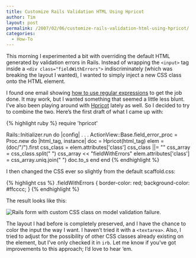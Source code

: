 ```yaml
---
title: Customize Rails Validation HTML Using Hpricot
author: Tim
layout: post
permalink: /2007/02/06/customize-rails-validation-html-using-hpricot/
categories:
  - How-To
---
```

This morning I experimented a bit with overriding the default HTML generated by validation errors in Rails. Instead of wrapping the `<input>` tag inside a `<div class="fieldWithErrors">` indiscriminately (which was breaking the layout I wanted), I wanted to simply inject a new CSS class onto the HTML element.

I found one email showing <a href="http://lists.rubyonrails.org/pipermail/rails/2006-February/020505.html" target="_blank">how to use regular expressions</a> to get the job done. It may work, but I wanted something that seemed a little less blunt. I&#8217;ve also been playing around with <a href="http://code.whytheluckystiff.net/hpricot/" target="_blank">Hpricot</a> lately as well. So I decided to try to combine the two. Here&#8217;s the first draft of what I came up with:

{% highlight ruby %}
require 'hpricot'

Rails::Initializer.run do |config|
  . . .
  ActionView::Base.field_error_proc = Proc.new do |html_tag, instance|
    doc = Hpricot(html_tag)
    elem = (doc/"/").first
    css_class = elem.attributes['class']
    css_class ||= ""
    css_array = css_class.split(" ")
    css_array << "fieldWithErrors"
    elem.attributes['class'] = css_array.uniq.join(" ")
    doc.to_s
  end
end
{% endhighlight %}

I then changed the CSS ever so slightly from the default scaffold.css:

{% highlight css %}
.fieldWithErrors {
  border-color: red;
  background-color: #ffcccc;
}
{% endhighlight %}

The result looks like this:


<p>
  <img src="http://timshadel.com/wp-content/uploads/2007/02/381787197_a0d75a13ee_o_d.png" alt="Rails form with custom CSS class on model validation failure." />
</p>


The layout I had before is completely preserved, and I have the chance to color the input the way I want.  I haven&#8217;t tried it with a <code>&lt;textarea></code>.  Also, I tried to adjust for the possibility of other CSS classes already existing on the element, but I&#8217;ve only checked it in <code>irb</code>.  Let me know if you&#8217;ve got improvements to this approach; I&#8217;d love to hear &#8216;em.

